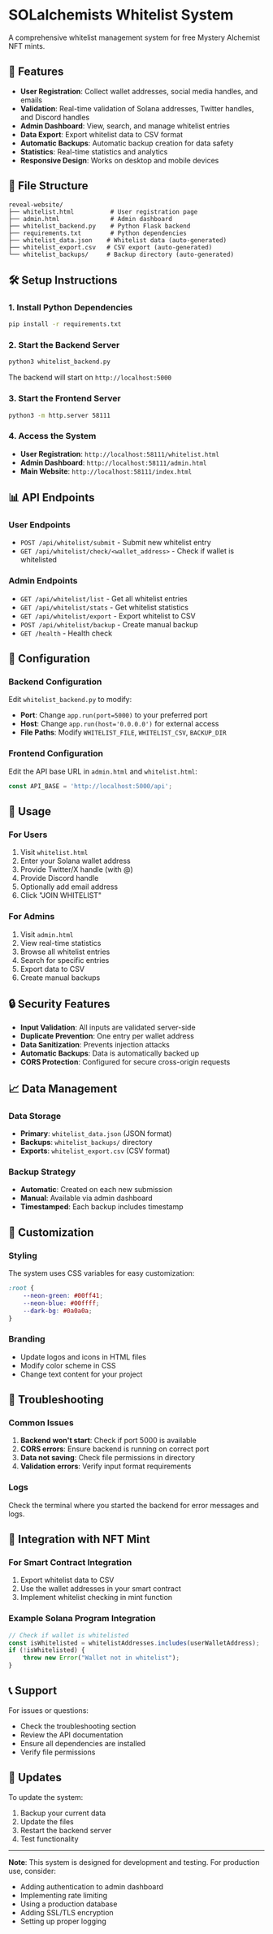 # SOLalchemists Whitelist System

A comprehensive whitelist management system for free Mystery Alchemist NFT mints.

## 🚀 Features

- **User Registration**: Collect wallet addresses, social media handles, and emails
- **Validation**: Real-time validation of Solana addresses, Twitter handles, and Discord handles
- **Admin Dashboard**: View, search, and manage whitelist entries
- **Data Export**: Export whitelist data to CSV format
- **Automatic Backups**: Automatic backup creation for data safety
- **Statistics**: Real-time statistics and analytics
- **Responsive Design**: Works on desktop and mobile devices

## 📁 File Structure

```
reveal-website/
├── whitelist.html          # User registration page
├── admin.html              # Admin dashboard
├── whitelist_backend.py    # Python Flask backend
├── requirements.txt        # Python dependencies
├── whitelist_data.json    # Whitelist data (auto-generated)
├── whitelist_export.csv   # CSV export (auto-generated)
└── whitelist_backups/     # Backup directory (auto-generated)
```

## 🛠️ Setup Instructions

### 1. Install Python Dependencies

```bash
pip install -r requirements.txt
```

### 2. Start the Backend Server

```bash
python3 whitelist_backend.py
```

The backend will start on `http://localhost:5000`

### 3. Start the Frontend Server

```bash
python3 -m http.server 58111
```

### 4. Access the System

- **User Registration**: `http://localhost:58111/whitelist.html`
- **Admin Dashboard**: `http://localhost:58111/admin.html`
- **Main Website**: `http://localhost:58111/index.html`

## 📊 API Endpoints

### User Endpoints

- `POST /api/whitelist/submit` - Submit new whitelist entry
- `GET /api/whitelist/check/<wallet_address>` - Check if wallet is whitelisted

### Admin Endpoints

- `GET /api/whitelist/list` - Get all whitelist entries
- `GET /api/whitelist/stats` - Get whitelist statistics
- `GET /api/whitelist/export` - Export whitelist to CSV
- `POST /api/whitelist/backup` - Create manual backup
- `GET /health` - Health check

## 🔧 Configuration

### Backend Configuration

Edit `whitelist_backend.py` to modify:

- **Port**: Change `app.run(port=5000)` to your preferred port
- **Host**: Change `app.run(host='0.0.0.0')` for external access
- **File Paths**: Modify `WHITELIST_FILE`, `WHITELIST_CSV`, `BACKUP_DIR`

### Frontend Configuration

Edit the API base URL in `admin.html` and `whitelist.html`:

```javascript
const API_BASE = 'http://localhost:5000/api';
```

## 📝 Usage

### For Users

1. Visit `whitelist.html`
2. Enter your Solana wallet address
3. Provide Twitter/X handle (with @)
4. Provide Discord handle
5. Optionally add email address
6. Click "JOIN WHITELIST"

### For Admins

1. Visit `admin.html`
2. View real-time statistics
3. Browse all whitelist entries
4. Search for specific entries
5. Export data to CSV
6. Create manual backups

## 🔒 Security Features

- **Input Validation**: All inputs are validated server-side
- **Duplicate Prevention**: One entry per wallet address
- **Data Sanitization**: Prevents injection attacks
- **Automatic Backups**: Data is automatically backed up
- **CORS Protection**: Configured for secure cross-origin requests

## 📈 Data Management

### Data Storage

- **Primary**: `whitelist_data.json` (JSON format)
- **Backups**: `whitelist_backups/` directory
- **Exports**: `whitelist_export.csv` (CSV format)

### Backup Strategy

- **Automatic**: Created on each new submission
- **Manual**: Available via admin dashboard
- **Timestamped**: Each backup includes timestamp

## 🎨 Customization

### Styling

The system uses CSS variables for easy customization:

```css
:root {
    --neon-green: #00ff41;
    --neon-blue: #00ffff;
    --dark-bg: #0a0a0a;
}
```

### Branding

- Update logos and icons in HTML files
- Modify color scheme in CSS
- Change text content for your project

## 🚨 Troubleshooting

### Common Issues

1. **Backend won't start**: Check if port 5000 is available
2. **CORS errors**: Ensure backend is running on correct port
3. **Data not saving**: Check file permissions in directory
4. **Validation errors**: Verify input format requirements

### Logs

Check the terminal where you started the backend for error messages and logs.

## 🔄 Integration with NFT Mint

### For Smart Contract Integration

1. Export whitelist data to CSV
2. Use the wallet addresses in your smart contract
3. Implement whitelist checking in mint function

### Example Solana Program Integration

```javascript
// Check if wallet is whitelisted
const isWhitelisted = whitelistAddresses.includes(userWalletAddress);
if (!isWhitelisted) {
    throw new Error("Wallet not in whitelist");
}
```

## 📞 Support

For issues or questions:
- Check the troubleshooting section
- Review the API documentation
- Ensure all dependencies are installed
- Verify file permissions

## 🔄 Updates

To update the system:

1. Backup your current data
2. Update the files
3. Restart the backend server
4. Test functionality

---

**Note**: This system is designed for development and testing. For production use, consider:
- Adding authentication to admin dashboard
- Implementing rate limiting
- Using a production database
- Adding SSL/TLS encryption
- Setting up proper logging
